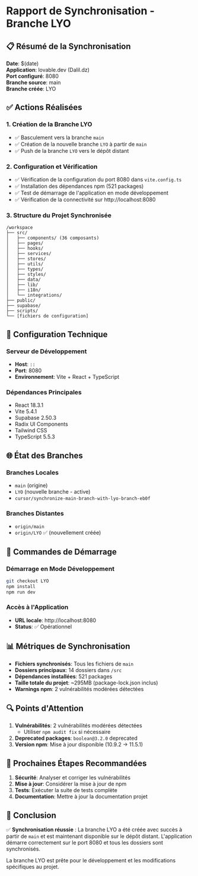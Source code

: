 # Rapport de Synchronisation - Branche LYO

## 📋 Résumé de la Synchronisation

**Date**: $(date)  
**Application**: lovable.dev (Dalil.dz)  
**Port configuré**: 8080  
**Branche source**: main  
**Branche créée**: LYO  

## ✅ Actions Réalisées

### 1. Création de la Branche LYO
- ✅ Basculement vers la branche `main`
- ✅ Création de la nouvelle branche `LYO` à partir de `main`
- ✅ Push de la branche `LYO` vers le dépôt distant

### 2. Configuration et Vérification
- ✅ Vérification de la configuration du port 8080 dans `vite.config.ts`
- ✅ Installation des dépendances npm (521 packages)
- ✅ Test de démarrage de l'application en mode développement
- ✅ Vérification de la connectivité sur http://localhost:8080

### 3. Structure du Projet Synchronisée
```
/workspace
├── src/
│   ├── components/ (36 composants)
│   ├── pages/
│   ├── hooks/
│   ├── services/
│   ├── stores/
│   ├── utils/
│   ├── types/
│   ├── styles/
│   ├── data/
│   ├── lib/
│   ├── i18n/
│   └── integrations/
├── public/
├── supabase/
├── scripts/
└── [fichiers de configuration]
```

## 🔧 Configuration Technique

### Serveur de Développement
- **Host**: `::`
- **Port**: 8080
- **Environnement**: Vite + React + TypeScript

### Dépendances Principales
- React 18.3.1
- Vite 5.4.1
- Supabase 2.50.3
- Radix UI Components
- Tailwind CSS
- TypeScript 5.5.3

## 🌐 État des Branches

### Branches Locales
- `main` (origine)
- `LYO` (nouvelle branche - active)
- `cursor/synchronize-main-branch-with-lyo-branch-eb0f`

### Branches Distantes
- `origin/main`
- `origin/LYO` ✅ (nouvellement créée)

## 🚀 Commandes de Démarrage

### Démarrage en Mode Développement
```bash
git checkout LYO
npm install
npm run dev
```

### Accès à l'Application
- **URL locale**: http://localhost:8080
- **Status**: ✅ Opérationnel

## 📊 Métriques de Synchronisation

- **Fichiers synchronisés**: Tous les fichiers de `main`
- **Dossiers principaux**: 14 dossiers dans `/src`
- **Dépendances installées**: 521 packages
- **Taille totale du projet**: ~295MB (package-lock.json inclus)
- **Warnings npm**: 2 vulnérabilités modérées détectées

## 🔍 Points d'Attention

1. **Vulnérabilités**: 2 vulnérabilités modérées détectées
   - Utiliser `npm audit fix` si nécessaire
2. **Deprecated packages**: `boolean@3.2.0` deprecated
3. **Version npm**: Mise à jour disponible (10.9.2 -> 11.5.1)

## 📝 Prochaines Étapes Recommandées

1. **Sécurité**: Analyser et corriger les vulnérabilités
2. **Mise à jour**: Considérer la mise à jour de npm
3. **Tests**: Exécuter la suite de tests complète
4. **Documentation**: Mettre à jour la documentation projet

## 🎯 Conclusion

✅ **Synchronisation réussie** : La branche LYO a été créée avec succès à partir de `main` et est maintenant disponible sur le dépôt distant. L'application démarre correctement sur le port 8080 et tous les dossiers sont synchronisés.

La branche LYO est prête pour le développement et les modifications spécifiques au projet.